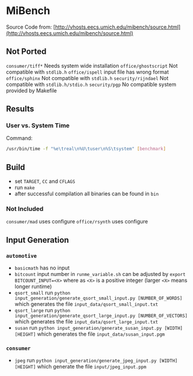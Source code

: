 # MiBench
Source Code from: [http://vhosts.eecs.umich.edu/mibench/source.html](http://vhosts.eecs.umich.edu/mibench/source.html)

## Not Ported
`consumer/tiff*` Needs system wide installation
`office/ghostscript` Not compatible with `stdlib.h`
`office/ispell` input file has wrong format 
`office/sphinx` Not compatible with `stdlib.h`
`security/rijndael` Not compatible with `stdlib.h/stdio.h` 
`security/pgp` No compatible system provided by Makefile 

## Results
### User vs. System Time
Command:
```bash
/usr/bin/time -f "%e\treal\n%U\tuser\n%S\tsystem" [benchmark]
```

## Build
* set `TARGET`, `CC` and `CFLAGS`
* run `make`
* after successful compilation all binaries can be found in `bin`

### Not Included
`consumer/mad` uses configure
`office/rsynth` uses configure

## Input Generation
### `automotive`
* `basicmath` has no input
* `bitcount` input number in `runme_variable.sh` can be adjusted by `export BITCOUNT_INPUT=<X>` where as `<X>` is a positive integer (larger `<X>` means longer runtime)
* `qsort_small` run `python input_generation/generate_qsort_small_input.py [NUMBER_OF_WORDS]` which generates the file `input_data/qsort_small_input.txt`
* `qsort_large` run `python input_generation/generate_qsort_large_input.py [NUMBER_OF_VECTORS]` which generates the file `input_data/qsort_large_input.txt`
* `susan` run `python input_generation/generate_susan_input.py [WIDTH] [HEIGHT]` which generates the file `input_data/susan_input.pgm`

### `consumer`
* `jpeg` run `python input_generation/generate_jpeg_input.py [WIDTH] [HEIGHT]`  which generate the file `input/jpeg_input.ppm`
